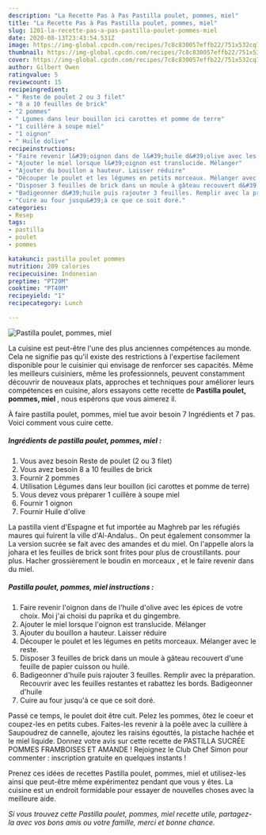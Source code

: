 ```yaml
---
description: "La Recette Pas à Pas Pastilla poulet, pommes, miel"
title: "La Recette Pas à Pas Pastilla poulet, pommes, miel"
slug: 1201-la-recette-pas-a-pas-pastilla-poulet-pommes-miel
date: 2020-08-13T23:43:54.531Z
image: https://img-global.cpcdn.com/recipes/7c8c830057effb22/751x532cq70/pastilla-poulet-pommes-miel-photo-principale-de-la-recette.jpg
thumbnail: https://img-global.cpcdn.com/recipes/7c8c830057effb22/751x532cq70/pastilla-poulet-pommes-miel-photo-principale-de-la-recette.jpg
cover: https://img-global.cpcdn.com/recipes/7c8c830057effb22/751x532cq70/pastilla-poulet-pommes-miel-photo-principale-de-la-recette.jpg
author: Gilbert Owen
ratingvalue: 5
reviewcount: 15
recipeingredient:
- " Reste de poulet 2 ou 3 filet"
- "8 a 10 feuilles de brick"
- "2 pommes"
- " Lgumes dans leur bouillon ici carottes et pomme de terre"
- "1 cuillère à soupe miel"
- "1 oignon"
- " Huile dolive"
recipeinstructions:
- "Faire revenir l&#39;oignon dans de l&#39;huile d&#39;olive avec les épices de votre choix. Moi j&#39;ai choisi du paprika et du gingembre."
- "Ajouter le miel lorsque l&#39;oignon est translucide. Mélanger"
- "Ajouter du bouillon a hauteur. Laisser réduire"
- "Découper le poulet et les légumes en petits morceaux. Mélanger avec le reste."
- "Disposer 3 feuilles de brick dans un moule à gâteau recouvert d&#39;une feuille de papier cuisson ou huilé."
- "Badigeonner d&#39;huile puis rajouter 3 feuilles. Remplir avec la préparation. Recouvrir avec les feuilles restantes et rabattez les bords. Badigeonner d&#39;huile"
- "Cuire au four jusqu&#39;à ce que ce soit doré."
categories:
- Resep
tags:
- pastilla
- poulet
- pommes

katakunci: pastilla poulet pommes 
nutrition: 209 calories
recipecuisine: Indonesian
preptime: "PT20M"
cooktime: "PT40M"
recipeyield: "1"
recipecategory: Lunch

---
```



![Pastilla poulet, pommes, miel](https://img-global.cpcdn.com/recipes/7c8c830057effb22/751x532cq70/pastilla-poulet-pommes-miel-photo-principale-de-la-recette.jpg)

La cuisine est peut-être l'une des plus anciennes compétences au monde. Cela ne signifie pas qu'il existe des restrictions à l'expertise facilement disponible pour le cuisinier qui envisage de renforcer ses capacités. Même les meilleurs cuisiniers, même les professionnels, peuvent constamment découvrir de nouveaux plats, approches et techniques pour améliorer leurs compétences en cuisine, alors essayons cette recette de <strong> Pastilla poulet, pommes, miel </strong>, nous espérons que vous aimerez il.

<!--inarticleads1-->

À faire pastilla poulet, pommes, miel tue avoir besoin 7 Ingrédients et 7 pas. Voici comment vous cuire cette.

##### Ingrédients de pastilla poulet, pommes, miel :

1. Vous avez besoin  Reste de poulet (2 ou 3 filet)
1. Vous avez besoin 8 a 10 feuilles de brick
1. Fournir 2 pommes
1. Utilisation  Légumes dans leur bouillon (ici carottes et pomme de terre)
1. Vous devez vous préparer 1 cuillère à soupe miel
1. Fournir 1 oignon
1. Fournir  Huile d&#39;olive


La pastilla vient d&#39;Espagne et fut importée au Maghreb par les réfugiés maures qui fuirent la ville d&#39;Al-Andalus.. On peut également consommer la La version sucrée se fait avec des amandes et du miel. On l&#39;appelle alors la johara et les feuilles de brick sont frites pour plus de croustillants. pour plus. Hacher grossièrement le boudin en morceaux , et le faire revenir dans du miel. 

<!--inarticleads2-->

##### Pastilla poulet, pommes, miel instructions :

1. Faire revenir l&#39;oignon dans de l&#39;huile d&#39;olive avec les épices de votre choix. Moi j&#39;ai choisi du paprika et du gingembre.
1. Ajouter le miel lorsque l&#39;oignon est translucide. Mélanger
1. Ajouter du bouillon a hauteur. Laisser réduire
1. Découper le poulet et les légumes en petits morceaux. Mélanger avec le reste.
1. Disposer 3 feuilles de brick dans un moule à gâteau recouvert d&#39;une feuille de papier cuisson ou huilé.
1. Badigeonner d&#39;huile puis rajouter 3 feuilles. Remplir avec la préparation. Recouvrir avec les feuilles restantes et rabattez les bords. Badigeonner d&#39;huile
1. Cuire au four jusqu&#39;à ce que ce soit doré.


Passé ce temps, le poulet doit être cuit. Pelez les pommes, ôtez le coeur et coupez-les en petits cubes. Faites-les revenir à la poêle avec la cuillère à Saupoudrez de cannelle, ajoutez les raisins égouttés, la pistache hachée et le miel liquide. Donnez votre avis sur cette recette de PASTILLA SUCRÉE POMMES FRAMBOISES ET AMANDE ! Rejoignez le Club Chef Simon pour commenter : inscription gratuite en quelques instants ! 

<!--inarticleads1-->

<p>
Prenez ces idées de recettes Pastilla poulet, pommes, miel et utilisez-les ainsi que peut-être même expérimentez pendant que vous y êtes. La cuisine est un endroit formidable pour essayer de nouvelles choses avec la meilleure aide.
</p>

<p>
<i>Si vous trouvez cette Pastilla poulet, pommes, miel recette utile, partagez-la avec vos bons amis ou votre famille, merci et bonne chance.</i>
</p>
